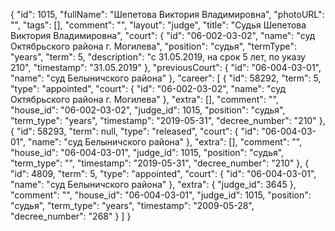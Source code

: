 {
    "id": 1015,
    "fullName": "Шепетова Виктория Владимировна",
    "photoURL": "",
    "tags": [],
    "comment": "",
    "layout": "judge",
    "title": "Судья Шепетова Виктория Владимировна",
    "court": {
        "id": "06-002-03-02",
        "name": "суд Октябрьского района г. Могилева",
        "position": "судья",
        "termType": "years",
        "term": 5,
        "description": "c 31.05.2019, на срок 5 лет, по указу 210",
        "timestamp": "31.05.2019"
    },
    "previousCourt": {
        "id": "06-004-03-01",
        "name": "суд Белыничского района"
    },
    "career": [
        {
            "id": 58292,
            "term": 5,
            "type": "appointed",
            "court": {
                "id": "06-002-03-02",
                "name": "суд Октябрьского района г. Могилева"
            },
            "extra": [],
            "comment": "",
            "house_id": "06-002-03-02",
            "judge_id": 1015,
            "position": "судья",
            "term_type": "years",
            "timestamp": "2019-05-31",
            "decree_number": "210"
        },
        {
            "id": 58293,
            "term": null,
            "type": "released",
            "court": {
                "id": "06-004-03-01",
                "name": "суд Белыничского района"
            },
            "extra": [],
            "comment": "",
            "house_id": "06-004-03-01",
            "judge_id": 1015,
            "position": "судья",
            "term_type": "",
            "timestamp": "2019-05-31",
            "decree_number": "210"
        },
        {
            "id": 4809,
            "term": 5,
            "type": "appointed",
            "court": {
                "id": "06-004-03-01",
                "name": "суд Белыничского района"
            },
            "extra": {
                "judge_id": 3645
            },
            "comment": "",
            "house_id": "06-004-03-01",
            "judge_id": 1015,
            "position": "судья",
            "term_type": "years",
            "timestamp": "2009-05-28",
            "decree_number": "268"
        }
    ]
}